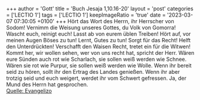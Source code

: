 +++
author = 'Gott'
title = 'Buch Jesaja 1,10.16-20'
layout = 'post'
categories = ['LECTIO 1']
tags = ['LECTIO 1']
keepImageRatio = 'true'
date = '2023-03-07 07:30:05 +0100'
+++
Hört das Wort des Herrn, ihr Herrscher von Sodom! Vernimm die Weisung unseres Gottes, du Volk von Gomorra!
Wascht euch, reinigt euch! Lasst ab von eurem üblen Treiben! Hört auf, vor meinen Augen Böses zu tun!
Lernt, Gutes zu tun! Sorgt für das Recht! Helft den Unterdrückten! Verschafft den Waisen Recht, tretet ein für die Witwen!
Kommt her, wir wollen sehen, wer von uns recht hat, spricht der Herr.<!--more--> Wären eure Sünden auch rot wie Scharlach, sie sollen weiß werden wie Schnee. Wären sie rot wie Purpur, sie sollen weiß werden wie Wolle.
Wenn ihr bereit seid zu hören, sollt ihr den Ertrag des Landes genießen.
Wenn ihr aber trotzig seid und euch weigert, werdet ihr vom Schwert gefressen. Ja, der Mund des Herrn hat gesprochen.<br> [Quelle: Evangelizo](https://evangeliumtagfuertag.org/DE/gospel)